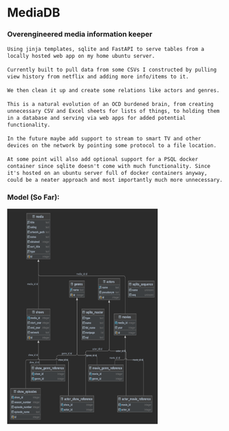 # MediaDB

### Overengineered media information keeper

    Using jinja templates, sqlite and FastAPI to serve tables from a locally hosted web app on my home ubuntu server.

    Currently built to pull data from some CSVs I constructed by pulling view history from netflix and adding more info/items to it.

    We then clean it up and create some relations like actors and genres.

    This is a natural evolution of an OCD burdened brain, from creating unnecessary CSV and Excel sheets for lists of things, to holding them in a database and serving via web apps for added potential functionality.

    In the future maybe add support to stream to smart TV and other devices on the network by pointing some protocol to a file location.

    At some point will also add optional support for a PSQL docker container since sqlite doesn't come with much functionality. Since it's hosted on an ubuntu server full of docker containers anyway, could be a neater approach and most importantly much more unnecessary.

### Model (So Far):

<img src="./media-db_model.png" alt="Description" width="350" height="500"/>

